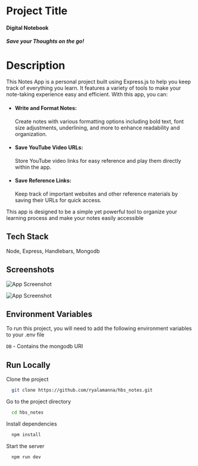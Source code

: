 
# Project Title

#### Digital Notebook
##### Save your Thoughts on the go!

# Description

This Notes App is a personal project built using Express.js to help you keep track of everything you learn. It features a variety of tools to make your note-taking experience easy and efficient. With this app, you can:

* #### Write and Format Notes: 
    Create notes with various formatting options including bold text, font size adjustments, underlining, and more to enhance readability and organization.

* #### Save YouTube Video URLs: 
    Store YouTube video links for easy reference and play them directly within the app.

* #### Save Reference Links: 
    Keep track of important websites and other reference materials by saving their URLs for quick access.
    
This app is designed to be a simple yet powerful tool to organize your learning process and make your notes easily accessible










## Tech Stack

Node, Express, Handlebars, Mongodb


## Screenshots

![App Screenshot](https://ryal-s3bucket-1.s3.amazonaws.com/projectScreenshots/hbs-gif.gif)

![App Screenshot](https://ryal-s3bucket-1.s3.amazonaws.com/projectScreenshots/hbs-notes-edit-screen.png)


## Environment Variables

To run this project, you will need to add the following environment variables to your .env file

`DB` - Contains the mongodb URI


## Run Locally

Clone the project

```bash
  git clone https://github.com/ryalamanna/hbs_notes.git
```

Go to the project directory

```bash
  cd hbs_notes
```

Install dependencies

```bash
  npm install
```

Start the server

```bash
  npm run dev
```

